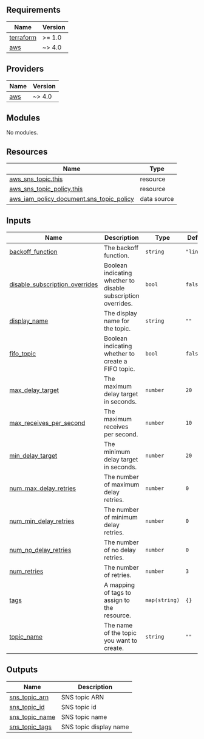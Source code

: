 ## Requirements

| Name | Version |
|------|---------|
| <a name="requirement_terraform"></a> [terraform](#requirement\_terraform) | >= 1.0 |
| <a name="requirement_aws"></a> [aws](#requirement\_aws) | ~> 4.0 |

## Providers

| Name | Version |
|------|---------|
| <a name="provider_aws"></a> [aws](#provider\_aws) | ~> 4.0 |

## Modules

No modules.

## Resources

| Name | Type |
|------|------|
| [aws_sns_topic.this](https://registry.terraform.io/providers/hashicorp/aws/latest/docs/resources/sns_topic) | resource |
| [aws_sns_topic_policy.this](https://registry.terraform.io/providers/hashicorp/aws/latest/docs/resources/sns_topic_policy) | resource |
| [aws_iam_policy_document.sns_topic_policy](https://registry.terraform.io/providers/hashicorp/aws/latest/docs/data-sources/iam_policy_document) | data source |

## Inputs

| Name | Description | Type | Default | Required |
|------|-------------|------|---------|:--------:|
| <a name="input_backoff_function"></a> [backoff\_function](#input\_backoff\_function) | The backoff function. | `string` | `"linear"` | no |
| <a name="input_disable_subscription_overrides"></a> [disable\_subscription\_overrides](#input\_disable\_subscription\_overrides) | Boolean indicating whether to disable subscription overrides. | `bool` | `false` | no |
| <a name="input_display_name"></a> [display\_name](#input\_display\_name) | The display name for the topic. | `string` | `""` | no |
| <a name="input_fifo_topic"></a> [fifo\_topic](#input\_fifo\_topic) | Boolean indicating whether to create a FIFO topic. | `bool` | `false` | no |
| <a name="input_max_delay_target"></a> [max\_delay\_target](#input\_max\_delay\_target) | The maximum delay target in seconds. | `number` | `20` | no |
| <a name="input_max_receives_per_second"></a> [max\_receives\_per\_second](#input\_max\_receives\_per\_second) | The maximum receives per second. | `number` | `10` | no |
| <a name="input_min_delay_target"></a> [min\_delay\_target](#input\_min\_delay\_target) | The minimum delay target in seconds. | `number` | `20` | no |
| <a name="input_num_max_delay_retries"></a> [num\_max\_delay\_retries](#input\_num\_max\_delay\_retries) | The number of maximum delay retries. | `number` | `0` | no |
| <a name="input_num_min_delay_retries"></a> [num\_min\_delay\_retries](#input\_num\_min\_delay\_retries) | The number of minimum delay retries. | `number` | `0` | no |
| <a name="input_num_no_delay_retries"></a> [num\_no\_delay\_retries](#input\_num\_no\_delay\_retries) | The number of no delay retries. | `number` | `0` | no |
| <a name="input_num_retries"></a> [num\_retries](#input\_num\_retries) | The number of retries. | `number` | `3` | no |
| <a name="input_tags"></a> [tags](#input\_tags) | A mapping of tags to assign to the resource. | `map(string)` | `{}` | no |
| <a name="input_topic_name"></a> [topic\_name](#input\_topic\_name) | The name of the topic you want to create. | `string` | `""` | no |

## Outputs

| Name | Description |
|------|-------------|
| <a name="output_sns_topic_arn"></a> [sns\_topic\_arn](#output\_sns\_topic\_arn) | SNS topic ARN |
| <a name="output_sns_topic_id"></a> [sns\_topic\_id](#output\_sns\_topic\_id) | SNS topic id |
| <a name="output_sns_topic_name"></a> [sns\_topic\_name](#output\_sns\_topic\_name) | SNS topic name |
| <a name="output_sns_topic_tags"></a> [sns\_topic\_tags](#output\_sns\_topic\_tags) | SNS topic display name |
